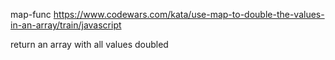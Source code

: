 map-func
https://www.codewars.com/kata/use-map-to-double-the-values-in-an-array/train/javascript

return an array with all values doubled